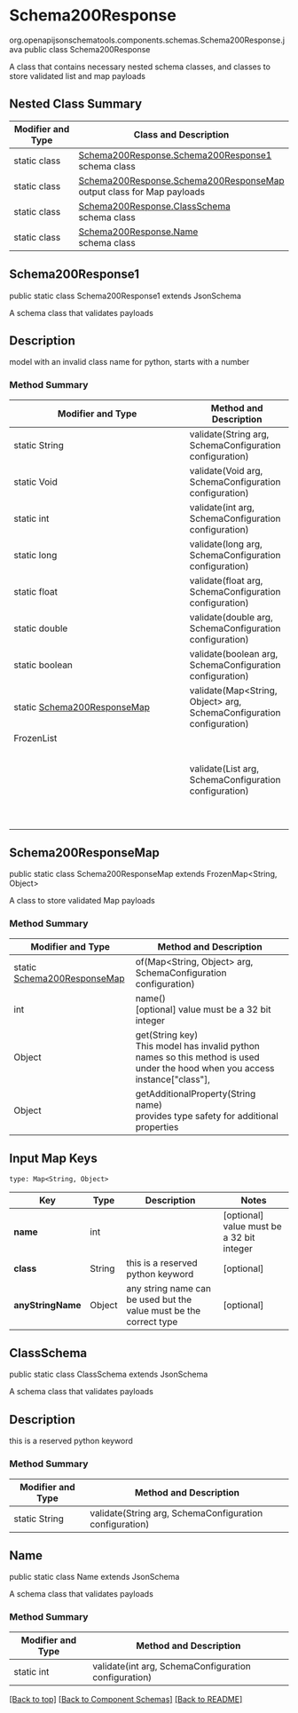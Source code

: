 # Schema200Response
org.openapijsonschematools.components.schemas.Schema200Response.java
public class Schema200Response

A class that contains necessary nested schema classes, and classes to store validated list and map payloads

## Nested Class Summary
| Modifier and Type | Class and Description |
| ----------------- | ---------------------- |
| static class | [Schema200Response.Schema200Response1](#schema200response1)<br> schema class |
| static class | [Schema200Response.Schema200ResponseMap](#schema200responsemap)<br> output class for Map payloads |
| static class | [Schema200Response.ClassSchema](#classschema)<br> schema class |
| static class | [Schema200Response.Name](#name)<br> schema class |

## Schema200Response1
public static class Schema200Response1
extends JsonSchema

A schema class that validates payloads

## Description
model with an invalid class name for python, starts with a number

### Method Summary
| Modifier and Type | Method and Description |
| ----------------- | ---------------------- |
| static String | validate(String arg, SchemaConfiguration configuration) |
| static Void | validate(Void arg, SchemaConfiguration configuration) |
| static int | validate(int arg, SchemaConfiguration configuration) |
| static long | validate(long arg, SchemaConfiguration configuration) |
| static float | validate(float arg, SchemaConfiguration configuration) |
| static double | validate(double arg, SchemaConfiguration configuration) |
| static boolean | validate(boolean arg, SchemaConfiguration configuration) |
| static [Schema200ResponseMap](#schema200responsemap) | validate(Map<String, Object> arg, SchemaConfiguration configuration) |
| FrozenList<Object> | validate(List<Object> arg, SchemaConfiguration configuration) |

## Schema200ResponseMap
public static class Schema200ResponseMap
extends FrozenMap<String, Object>

A class to store validated Map payloads

### Method Summary
| Modifier and Type | Method and Description |
| ----------------- | ---------------------- |
| static [Schema200ResponseMap](#schema200responsemap) | of(Map<String, Object> arg, SchemaConfiguration configuration) |
| int | name()<br>[optional] value must be a 32 bit integer |
| Object | get(String key)<br>This model has invalid python names so this method is used under the hood when you access instance["class"],  |
| Object | getAdditionalProperty(String name)<br>provides type safety for additional properties |

## Input Map Keys
```
type: Map<String, Object>
```
Key | Type |  Description | Notes
------------ | ------------- | ------------- | -------------
**name** | int |  | [optional] value must be a 32 bit integer
**class** | String | this is a reserved python keyword | [optional]
**anyStringName** | Object | any string name can be used but the value must be the correct type | [optional]

## ClassSchema
public static class ClassSchema
extends JsonSchema

A schema class that validates payloads

## Description
this is a reserved python keyword

### Method Summary
| Modifier and Type | Method and Description |
| ----------------- | ---------------------- |
| static String | validate(String arg, SchemaConfiguration configuration) |

## Name
public static class Name
extends JsonSchema

A schema class that validates payloads

### Method Summary
| Modifier and Type | Method and Description |
| ----------------- | ---------------------- |
| static int | validate(int arg, SchemaConfiguration configuration) |

[[Back to top]](#top) [[Back to Component Schemas]](../../../README.md#Component-Schemas) [[Back to README]](../../../README.md)
